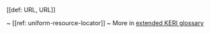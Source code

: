 [[def: URL, URL]]

~ [[ref: uniform-resource-locator]]
~ More in <a href="https://weboftrust.github.io/WOT-terms/docs/glossary/URL">extended KERI glossary</a>
